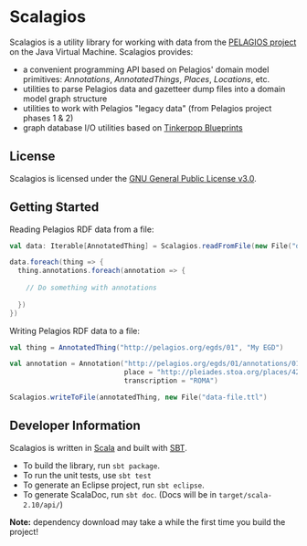 # Scalagios

Scalagios is a utility library for working with data from the [PELAGIOS project](http://pelagios-project.blogspot.com) on
the Java Virtual Machine. Scalagios provides:

* a convenient programming API based on Pelagios' domain model primitives: _Annotations_, _AnnotatedThings_,
  _Places_, _Locations_, etc.
* utilities to parse Pelagios data and gazetteer dump files into a domain model graph structure
* utilities to work with Pelagios "legacy data" (from Pelagios project phases 1 & 2)
* graph database I/O utilities based on [Tinkerpop Blueprints](http://tinkerpop.com/)

## License

Scalagios is licensed under the [GNU General Public License v3.0](http://www.gnu.org/licenses/gpl.html).

## Getting Started

Reading Pelagios RDF data from a file:

```scala
val data: Iterable[AnnotatedThing] = Scalagios.readFromFile(new File("data-file.ttl"))

data.foreach(thing => {
  thing.annotations.foreach(annotation => {
  
    // Do something with annotations
  
  })
})
```

Writing Pelagios RDF data to a file:

```scala
val thing = AnnotatedThing("http://pelagios.org/egds/01", "My EGD")

val annotation = Annotation("http://pelagios.org/egds/01/annotations/01", thing, 
                            place = "http://pleiades.stoa.org/places/423025",
                            transcription = "ROMA")

Scalagios.writeToFile(annotatedThing, new File("data-file.ttl")
```

## Developer Information

Scalagios is written in [Scala](http://www.scala-lang.org) and built with [SBT](http://www.scala-sbt.org/).

* To build the library, run `sbt package`.
* To run the unit tests, use `sbt test`
* To generate an Eclipse project, run `sbt eclipse`.
* To generate ScalaDoc, run `sbt doc`.  (Docs will be in `target/scala-2.10/api/`)

__Note:__ dependency download may take a while the first time you build the project!
